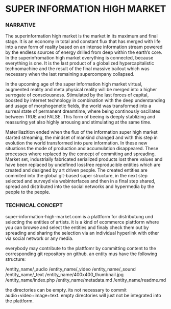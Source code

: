 # SUPER INFORMATION HIGH MARKET

### NARRATIVE

The superinformation high market is the market in its maximum and final stage. It is an economy in total and constant flux that has merged with life into a new form of reality based on an intense information stream powered by the endless sources of energy drilled from deep within the earth’s core.
In the superinfromation high market everything is connected, because everything is one.
It is the last product of a globalized hypercapitalistic technomachine and the result of the final massive bailout which was necessary when the last remaining supercompany collapsed.

 
In the upcoming age of the super information high market virtual, augmented reality and meta physical reality will be merged into a higher surrogate of consciousness. Stimulated by the last forces of capital, boosted by internet technology in combination with the deep understanding and usage of morphogenetic fields, the world was transformed into a surreal state of permanent dreamtime, where being continously oscillates between TRUE and FALSE. This form of beeing is deeply stablizing and reassuring yet also highly arrousing and stimulating at the same time.

Materiliazition ended when the flux of the information super high market started streaming, the mindset of mankind changed and with this step in evolution the world transformed into pure information. 
In these new situations the mode of production and accumulation disappeared. These processes where replaced by the concept of commiting and spreading. Market set, industrially fabricated serialized products lost there values and have been replaced by undefined lossfree reproducible entities which are created and designed by art driven people. The created entities are commited into the global git-based super structure, in the next step selected and surveyd via webinterfaces and then in a final step shared, spread and distributed into the social networks and hypermedia by the people to the people.




### TECHNICAL CONCEPT

super-information-high-market.com is a plattform for distributung und selecting the entities of artists. it is a kind of ecommerce plattform where you can browse and select the entities and finaly check them out by spreading and sharing the selection via an individual hyperlink with other via social network or any media.

everybody may contribute to the plattfomr by committing content to the corresponding git repository on github. 
an entity mus have the following structure:

/entity_name/_audio
/entity_name/_video
/entity_name/_sound
/entity_name/_text
/entity_name/400x400_thumbnail.jpg
/entity_name/index.php
/entity_name/metadata.md
/entity_name/readme.md


the directories can be empty. its not necessary to commit audio+video+image+text. empty directories will just not be integrated into the plattform.		
